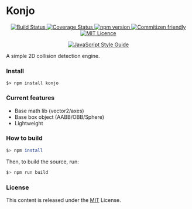 # Konjo
<p align="center">
    <a href="https://travis-ci.org/kagamiNekoClub/Konjo">
        <img src="https://travis-ci.org/kagamiNekoClub/Konjo.svg?branch=master" alt="Build Status">
    </a>
    <a href="https://coveralls.io/github/kagamiNekoClub/Konjo?branch=master">
        <img src="https://coveralls.io/repos/github/kagamiNekoClub/Konjo/badge.svg?branch=master" alt="Coverage Status">
    </a>
    <a href="https://badge.fury.io/js/konjo">
        <img src="https://badge.fury.io/js/konjo.svg" alt="npm version">
    </a>
    <a href="http://commitizen.github.io/cz-cli/">
        <img src="https://img.shields.io/badge/commitizen-friendly-brightgreen.svg" alt="Commitizen friendly">
    </a>
    <a href="./LICENSE">
        <img src="https://badges.frapsoft.com/os/mit/mit.svg?v=103" alt="MIT Licence">
    </a>
</p>
<p align="center">
    <a href="https://github.com/standard/standard">
        <img src="https://cdn.rawgit.com/standard/standard/master/badge.svg" alt="JavaScript Style Guide">
    </a>
</p>

A simple 2D collision detection engine.

### Install ###

```shell
$> npm install konjo
```

### Current features ###

- Base math lib (vector2/axes)
- Base box object (AABB/OBB/Sphere)
- Lightweight

### How to build ###

```sh
$> npm install
```

Then, to build the source, run:

```sh
$> npm run build
```

### License ###

This content is released under the [MIT](./LICENSE) License.
